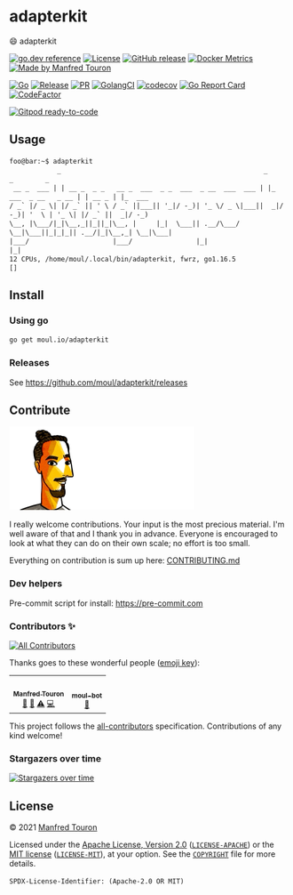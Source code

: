 # adapterkit

:smile: adapterkit

[![go.dev reference](https://img.shields.io/badge/go.dev-reference-007d9c?logo=go&logoColor=white)](https://pkg.go.dev/moul.io/adapterkit)
[![License](https://img.shields.io/badge/license-Apache--2.0%20%2F%20MIT-%2397ca00.svg)](https://github.com/moul/adapterkit/blob/main/COPYRIGHT)
[![GitHub release](https://img.shields.io/github/release/moul/adapterkit.svg)](https://github.com/moul/adapterkit/releases)
[![Docker Metrics](https://images.microbadger.com/badges/image/moul/adapterkit.svg)](https://microbadger.com/images/moul/adapterkit)
[![Made by Manfred Touron](https://img.shields.io/badge/made%20by-Manfred%20Touron-blue.svg?style=flat)](https://manfred.life/)

[![Go](https://github.com/moul/adapterkit/workflows/Go/badge.svg)](https://github.com/moul/adapterkit/actions?query=workflow%3AGo)
[![Release](https://github.com/moul/adapterkit/workflows/Release/badge.svg)](https://github.com/moul/adapterkit/actions?query=workflow%3ARelease)
[![PR](https://github.com/moul/adapterkit/workflows/PR/badge.svg)](https://github.com/moul/adapterkit/actions?query=workflow%3APR)
[![GolangCI](https://golangci.com/badges/github.com/moul/adapterkit.svg)](https://golangci.com/r/github.com/moul/adapterkit)
[![codecov](https://codecov.io/gh/moul/adapterkit/branch/main/graph/badge.svg)](https://codecov.io/gh/moul/adapterkit)
[![Go Report Card](https://goreportcard.com/badge/moul.io/adapterkit)](https://goreportcard.com/report/moul.io/adapterkit)
[![CodeFactor](https://www.codefactor.io/repository/github/moul/adapterkit/badge)](https://www.codefactor.io/repository/github/moul/adapterkit)

[![Gitpod ready-to-code](https://img.shields.io/badge/Gitpod-ready--to--code-blue?logo=gitpod)](https://gitpod.io/#https://github.com/moul/adapterkit)

## Usage

[embedmd]:# (.tmp/usage.txt console)
```console
foo@bar:~$ adapterkit
            _                                                   _                      _        _
 __ _  ___ | | __ _  _ _   __ _  ___  _ _  ___  _ __  ___  ___ | |_  ___  _ __   _ __ | | __ _ | |_  ___
/ _` |/ _ \| |/ _` || ' \ / _` ||___|| '_|/ -_)| '_ \/ _ \|___||  _|/ -_)| '  \ | '_ \| |/ _` ||  _|/ -_)
\__, |\___/|_|\__,_||_||_|\__, |     |_|  \___|| .__/\___/      \__|\___||_|_|_|| .__/|_|\__,_| \__|\___|
|___/                     |___/                |_|                              |_|
12 CPUs, /home/moul/.local/bin/adapterkit, fwrz, go1.16.5
[]
```

## Install

### Using go

```sh
go get moul.io/adapterkit
```

### Releases

See https://github.com/moul/adapterkit/releases

## Contribute

![Contribute <3](https://raw.githubusercontent.com/moul/moul/main/contribute.gif)

I really welcome contributions.
Your input is the most precious material.
I'm well aware of that and I thank you in advance.
Everyone is encouraged to look at what they can do on their own scale;
no effort is too small.

Everything on contribution is sum up here: [CONTRIBUTING.md](./.github/CONTRIBUTING.md)

### Dev helpers

Pre-commit script for install: https://pre-commit.com

### Contributors ✨

<!-- ALL-CONTRIBUTORS-BADGE:START - Do not remove or modify this section -->
[![All Contributors](https://img.shields.io/badge/all_contributors-2-orange.svg)](#contributors)
<!-- ALL-CONTRIBUTORS-BADGE:END -->

Thanks goes to these wonderful people ([emoji key](https://allcontributors.org/docs/en/emoji-key)):

<!-- ALL-CONTRIBUTORS-LIST:START - Do not remove or modify this section -->
<!-- prettier-ignore-start -->
<!-- markdownlint-disable -->
<table>
  <tr>
    <td align="center"><a href="http://manfred.life"><img src="https://avatars1.githubusercontent.com/u/94029?v=4" width="100px;" alt=""/><br /><sub><b>Manfred Touron</b></sub></a><br /><a href="#maintenance-moul" title="Maintenance">🚧</a> <a href="https://github.com/moul/adapterkit/commits?author=moul" title="Documentation">📖</a> <a href="https://github.com/moul/adapterkit/commits?author=moul" title="Tests">⚠️</a> <a href="https://github.com/moul/adapterkit/commits?author=moul" title="Code">💻</a></td>
    <td align="center"><a href="https://manfred.life/moul-bot"><img src="https://avatars1.githubusercontent.com/u/41326314?v=4" width="100px;" alt=""/><br /><sub><b>moul-bot</b></sub></a><br /><a href="#maintenance-moul-bot" title="Maintenance">🚧</a></td>
  </tr>
</table>

<!-- markdownlint-enable -->
<!-- prettier-ignore-end -->
<!-- ALL-CONTRIBUTORS-LIST:END -->

This project follows the [all-contributors](https://github.com/all-contributors/all-contributors)
specification. Contributions of any kind welcome!

### Stargazers over time

[![Stargazers over time](https://starchart.cc/moul/adapterkit.svg)](https://starchart.cc/moul/adapterkit)

## License

© 2021   [Manfred Touron](https://manfred.life)

Licensed under the [Apache License, Version 2.0](https://www.apache.org/licenses/LICENSE-2.0)
([`LICENSE-APACHE`](LICENSE-APACHE)) or the [MIT license](https://opensource.org/licenses/MIT)
([`LICENSE-MIT`](LICENSE-MIT)), at your option.
See the [`COPYRIGHT`](COPYRIGHT) file for more details.

`SPDX-License-Identifier: (Apache-2.0 OR MIT)`
